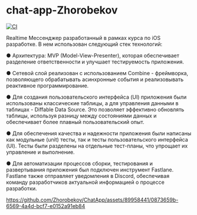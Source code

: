 # chat-app-Zhorobekov
[![CI](https://github.com/Zhorobekov/ChatApp/actions/workflows/main.yaml/badge.svg)](https://github.com/Zhorobekov/ChatApp/actions/workflows/main.yaml)

Realtime Мессенджер разработанный в рамках курса по iOS разработке. В нем использован следующий стек технологий:

● Архитектура: MVP (Model-View-Presenter), которая обеспечивает разделение ответственности и улучшает тестируемость приложения. 

● Сетевой слой реализован с использованием Combine - фреймворка, позволяющего обрабатывать асинхронные события и реализовывать реактивное программирование.

● Для создания пользовательского интерфейса (UI) приложения были использованы классические таблицы, а для управления данными в таблицах - Diffable Data Source. Это позволяет эффективно обновлять таблицы, используя разницу между состояниями данных и обеспечивает более плавный пользовательский опыт.

● Для обеспечения качества и надежности приложения были написаны как модульные (unit) тесты, так и тесты пользовательского интерфейса (UI). Тесты были разделены на отдельные тест-планы, что упрощает их управление и выполнение.

● Для автоматизации процессов сборки, тестирования и развертывания приложения был подключен инструмент Fastlane. Fastlane также отправляет уведомления в Discord, обеспечивая команду разработчиков актуальной информацией о процессе разработки.


https://github.com/Zhorobekov/ChatApp/assets/89958441/0873659b-6569-4a4d-bcf7-e0152a91eb84
